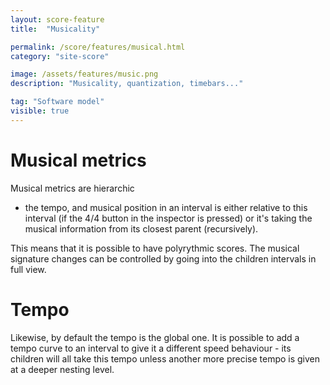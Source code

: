 ```yaml
---
layout: score-feature
title:  "Musicality"

permalink: /score/features/musical.html
category: "site-score"

image: /assets/features/music.png
description: "Musicality, quantization, timebars..."

tag: "Software model"
visible: true
---
```


# Musical metrics
Musical metrics are hierarchic
  * the tempo, and musical position in an interval is either relative to this interval 
    (if the 4/4 button in the inspector is pressed)
    or it's taking the musical information from its closest parent (recursively).

This means that it is possible to have polyrythmic scores. 
The musical signature changes can be controlled by going into the children intervals in full view.

# Tempo
Likewise, by default the tempo is the global one. It is possible to add a tempo curve to an interval 
to give it a different speed behaviour - its children will all take this tempo unless another more precise tempo is 
given at a deeper nesting level.

